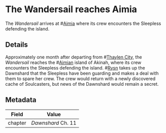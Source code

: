 # The Wandersail reaches Aimia
The *Wandersail* arrives at #[Aimia](aimia) where its crew encounters the Sleepless defending the island.

## Details
Approximately one month after departing from #[Thaylen City](thaylen-city), the *Wandersail* reaches the #[Aimian](aimia) island of Akinah, where its crew encounters the Sleepless defending the island. #[Rysn](rysn) takes up the Dawnshard that the Sleepless have been guarding and makes a deal with them to spare her crew. The crew would return with a newly discovered cache of Soulcasters, but news of the Dawnshard would remain a secret.


## Metadata
| Field | Value |
| ----- | ----- |
| chapter | *Dawnshard* Ch. 11 |
